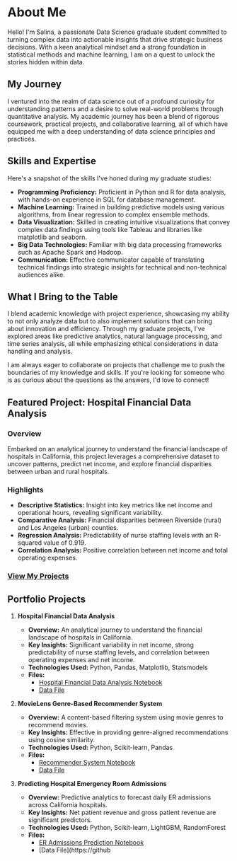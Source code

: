 # About Me
Hello! I'm Salina, a passionate Data Science graduate student committed to turning complex data into actionable insights that drive strategic business decisions. With a keen analytical mindset and a strong foundation in statistical methods and machine learning, I am on a quest to unlock the stories hidden within data.

## My Journey
I ventured into the realm of data science out of a profound curiosity for understanding patterns and a desire to solve real-world problems through quantitative analysis. My academic journey has been a blend of rigorous coursework, practical projects, and collaborative learning, all of which have equipped me with a deep understanding of data science principles and practices.

## Skills and Expertise
Here's a snapshot of the skills I've honed during my graduate studies:
- **Programming Proficiency:** Proficient in Python and R for data analysis, with hands-on experience in SQL for database management.
- **Machine Learning:** Trained in building predictive models using various algorithms, from linear regression to complex ensemble methods.
- **Data Visualization:** Skilled in creating intuitive visualizations that convey complex data findings using tools like Tableau and libraries like matplotlib and seaborn.
- **Big Data Technologies:** Familiar with big data processing frameworks such as Apache Spark and Hadoop.
- **Communication:** Effective communicator capable of translating technical findings into strategic insights for technical and non-technical audiences alike.

## What I Bring to the Table
I blend academic knowledge with project experience, showcasing my ability to not only analyze data but to also implement solutions that can bring about innovation and efficiency. Through my graduate projects, I've explored areas like predictive analytics, natural language processing, and time series analysis, all while emphasizing ethical considerations in data handling and analysis.

I am always eager to collaborate on projects that challenge me to push the boundaries of my knowledge and skills. If you're looking for someone who is as curious about the questions as the answers, I'd love to connect!

## Featured Project: Hospital Financial Data Analysis

### Overview
Embarked on an analytical journey to understand the financial landscape of hospitals in California, this project leverages a comprehensive dataset to uncover patterns, predict net income, and explore financial disparities between urban and rural hospitals.

### Highlights
- **Descriptive Statistics:** Insight into key metrics like net income and operational hours, revealing significant variability.
- **Comparative Analysis:** Financial disparities between Riverside (rural) and Los Angeles (urban) counties.
- **Regression Analysis:** Predictability of nurse staffing levels with an R-squared value of 0.919.
- **Correlation Analysis:** Positive correlation between net income and total operating expenses.

### [View My Projects](https://github.com/srnajera)

## Portfolio Projects

1. **Hospital Financial Data Analysis**
   - **Overview:** An analytical journey to understand the financial landscape of hospitals in California.
   - **Key Insights:** Significant variability in net income, strong predictability of nurse staffing levels, and correlation between operating expenses and net income.
   - **Technologies Used:** Python, Pandas, Matplotlib, Statsmodels
   - **Files:** 
     - [Hospital Financial Data Analysis Notebook](https://github.com/srnajera/Hospital-Financial-Data-Analysis/blob/main/Hospital_Financial_Data_Analysis.ipynb)
     - [Data File](https://github.com/srnajera/Hospital-Financial-Data-Analysis/tree/main/data)

2. **MovieLens Genre-Based Recommender System**
   - **Overview:** A content-based filtering system using movie genres to recommend movies.
   - **Key Insights:** Effective in providing genre-aligned recommendations using cosine similarity.
   - **Technologies Used:** Python, Scikit-learn, Pandas
   - **Files:**
     - [Recommender System Notebook](https://github.com/srnajera/MovieLens-Genre-Based-Recommender-System/blob/main/MovieLens_Genre_Based_Recommender_System.ipynb)
     - [Data File](https://github.com/srnajera/MovieLens-Genre-Based-Recommender-System/tree/main/data)

3. **Predicting Hospital Emergency Room Admissions**
   - **Overview:** Predictive analytics to forecast daily ER admissions across California hospitals.
   - **Key Insights:** Net patient revenue and gross patient revenue are significant predictors.
   - **Technologies Used:** Python, Scikit-learn, LightGBM, RandomForest
   - **Files:**
     - [ER Admissions Prediction Notebook](https://github.com/srnajera/Predicting-Hospital-Emergency-Room-Admissions-in-California/blob/main/ER_Admissions_Prediction.ipynb)
     - [Data File](https://github

